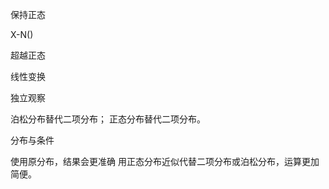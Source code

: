 保持正态

X-N()



超越正态

线性变换

独立观察



泊松分布替代二项分布；
正态分布替代二项分布。



分布与条件



使用原分布，结果会更准确
用正态分布近似代替二项分布或泊松分布，运算更加简便。



